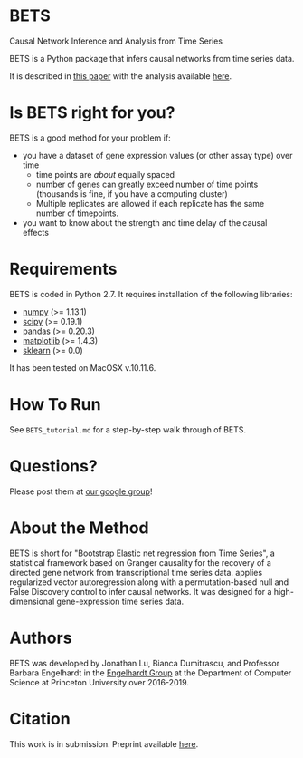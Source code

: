 # BETS
Causal Network Inference and Analysis from Time Series

BETS is a Python package that infers causal networks from time series data. 

It is described in [this paper](https://www.biorxiv.org/content/10.1101/587170v1) with the analysis available [here](https://drive.google.com/drive/folders/14f47-XB9KzBKn-BMwwfgb-0hXSFCJC2n?usp=sharing).

# Is BETS right for you?

BETS is a good method for your problem if:
* you have a dataset of gene expression values (or other assay type) over time
  * time points are *about* equally spaced
  * number of genes can greatly exceed number of time points (thousands is fine, if you have a computing cluster)
  * Multiple replicates are allowed if each replicate has the same number of timepoints.
* you want to know about the strength and time delay of the causal effects

# Requirements

BETS is coded in Python 2.7. It requires installation of the following libraries:

* [numpy](https://docs.scipy.org/doc/numpy/user/install.html) (>= 1.13.1)
* [scipy](https://scipy.org/install.html) (>= 0.19.1)
* [pandas](https://pandas.pydata.org/pandas-docs/stable/install.html) (>= 0.20.3)
* [matplotlib](https://matplotlib.org/users/installing.html) (>= 1.4.3)
* [sklearn](https://scikit-learn.org/stable/install.html) (>= 0.0)

It has been tested on MacOSX v.10.11.6.

# How To Run

See `BETS_tutorial.md` for a step-by-step walk through of BETS.

# Questions?

Please post them at [our google group](https://groups.google.com/forum/#!forum/bets-support)!

# About the Method 

BETS is short for "Bootstrap Elastic net regression from Time Series", a statistical framework based on Granger causality for the recovery of a directed gene network from transcriptional time series data. applies regularized vector autoregression along with a permutation-based 
null and False Discovery control to infer causal networks. It was designed
for a high-dimensional gene-expression time series data. 

# Authors

BETS was developed by Jonathan Lu, Bianca Dumitrascu, and Professor Barbara Engelhardt in the [Engelhardt Group](beehive.cs.princeton.edu) at the Department of Computer Science at Princeton University over 2016-2019.

# Citation
This work is in submission. Preprint available [here](https://www.biorxiv.org/content/10.1101/587170v1).
